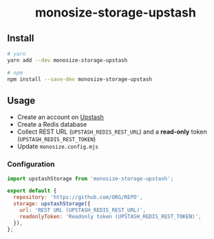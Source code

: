 <div align="center">
  <h1>monosize-storage-upstash</h1>
</div>

## Install

```sh
# yarn
yarn add --dev monosize-storage-upstash

# npm
npm install --save-dev monosize-storage-upstash
```

## Usage

- Create an account on [Upstash](https://upstash.com/)
- Create a Redis database
- Collect REST URL (`UPSTASH_REDIS_REST_URL`) and a **read-only** token (`UPSTASH_REDIS_REST_TOKEN`)
- Update `monosize.config.mjs`

### Configuration

```js
import upstashStorage from 'monosize-storage-upstash';

export default {
  repository: 'https://github.com/ORG/REPO',
  storage: upstashStorage({
    url: 'REST URL (UPSTASH_REDIS_REST_URL)',
    readonlyToken: 'Readonly token (UPSTASH_REDIS_REST_TOKEN)',
  }),
};
```
